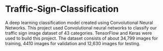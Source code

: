 # Traffic-Sign-Classification
A deep learning classification model created using  Convolutional Neural Networks.
This project used Convolutional neural networks to classify our traffic sign image dataset of 43 categories.
TensorFlow and Keras were used to build this project.
The dataset consists of about 34,799 images for training, 4410 images for validation and 12,630 images for testing.
